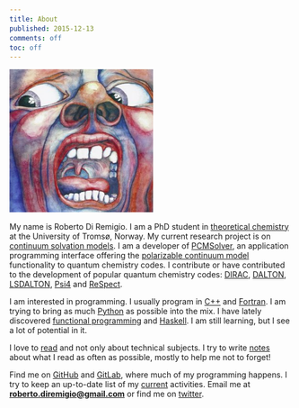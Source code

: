 ```yaml
---
title: About
published: 2015-12-13
comments: off
toc: off
---
```


<img src="/images/crimson_king.jpg" class="right" width="256" id="me">

My name is Roberto Di Remigio.
I am a PhD student in [theoretical chemistry] at the University of Tromsø, Norway.
My current research project is on [continuum solvation models].
I am a developer of [PCMSolver], an application programming interface offering
the [polarizable continuum model] functionality to quantum chemistry codes.
I contribute or have contributed to the development of popular quantum chemistry codes:
[DIRAC], [DALTON], [LSDALTON], [Psi4] and [ReSpect].

[theoretical chemistry]: https://en.wikipedia.org/wiki/Theoretical_chemistry
[continuum solvation models]: https://en.wikipedia.org/wiki/Implicit_solvation
[PCMSolver]: http://pcmsolver.readthedocs.org/
[polarizable continuum model]: https://en.wikipedia.org/wiki/Polarizable_continuum_model
[DIRAC]: http://diracprogram.org
[DALTON]: http://www.daltonprogram.org/
[LSDALTON]: http://www.daltonprogram.org/
[Psi4]: http://www.psicode.org/
[ReSpect]: http://rel-qchem.sav.sk/

I am interested in programming. I usually program in [C++] and [Fortran].
I am trying to bring as much [Python] as possible into the mix.
I have lately discovered [functional programming] and [Haskell]. I am still learning,
but I see a lot of potential in it.

[C++]: https://en.wikipedia.org/wiki/C%2B%2B
[Fortran]: https://en.wikipedia.org/wiki/Fortran
[Python]: https://en.wikipedia.org/wiki/Python_(programming_language)
[functional programming]: https://en.wikipedia.org/wiki/Functional_programming
[Haskell]: http://en.wikipedia.org/wiki/Haskell_(programming_language)

I love to [read] and not only about technical subjects. I try to write [notes]
about what I read as often as possible, mostly to help me not to forget!

[read]: /reads/
[notes]: /notes/

Find me on [GitHub] and [GitLab], where much of my programming happens.
I try to keep an up-to-date list of my [current] activities.
Email me at **roberto.diremigio@gmail.com** or find me on [twitter].

[current]: /currently
[GitHub]: http://github.com/robertodr
[GitLab]: https://gitlab.com/u/robertodr
[twitter]: https://twitter.com/_boberto_
